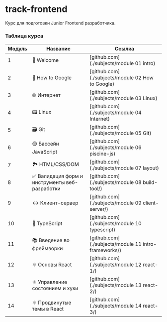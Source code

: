 # track-frontend

Курс для подготовки Junior Frontend разработчика.

### Таблица курса

| Модуль | Название                                            | Ссылка                                              |
| ------ | --------------------------------------------------- |-----------------------------------------------------|
| 1      | 👋 Welcome                                          | [github.com](./subjects/module 01 intro)            |
| 2      | 🔎 How to Google                                    | [github.com](./subjects/module 02 How to Google)    |
| 3      | 🌐 Интернет                                         | [github.com](./subjects/module 03 Linux)            |
| 4      | 📟 Linux                                            | [github.com](./subjects/module 04 Internet)         |
| 5      | 🗃 Git                                               | [github.com](./subjects/module 05 Git)              |
| 6      | 🟡 Бассейн JavaScript                               | [github.com](./subjects/module 06 piscine-js)       |
| 7      | 🏞 HTML/CSS/DOM                                      | [github.com](./subjects/module 07 layout)           |
| 8      | ✅ Валидация форм и<br/> инструменты веб-разработки | [github.com](./subjects/module 08 build-tool/)      |
| 9      | ↔ Клиент-сервер                                     | [github.com](./subjects/module 09 client-server/)   |
| 10     | 🔵 TypeScript                                       | [github.com](./subjects/module 10 typescript)       |
| 11     | 📚 Введение во фреймворки                           | [github.com](./subjects/module 11 intro-frameworks/) |
| 12     | ⚛ Основы React                                      | [github.com](./subjects/module 12 react-1/)         |
| 13     | ⚛ Управление состоянием и хуки                      | [github.com](./subjects/module 13 react-2/)         |
| 14     | ⚛ Продвинутые темы в React                          | [github.com](./subjects/module 14 react-3/)         |
